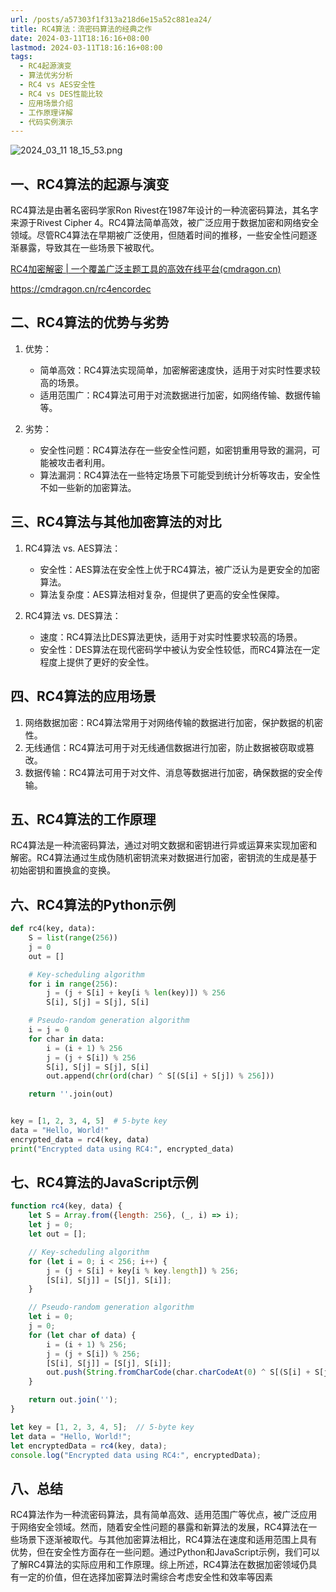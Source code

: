 ```yaml
---
url: /posts/a57303f1f313a218d6e15a52c881ea24/
title: RC4算法：流密码算法的经典之作
date: 2024-03-11T18:16:16+08:00
lastmod: 2024-03-11T18:16:16+08:00
tags:
  - RC4起源演变
  - 算法优劣分析
  - RC4 vs AES安全性
  - RC4 vs DES性能比较
  - 应用场景介绍
  - 工作原理详解
  - 代码实例演示
---
```



<img src="https://static.cmdragon.cn/blog/images/2024_03_11 18_15_53.png@blog" title="2024_03_11 18_15_53.png" alt="2024_03_11 18_15_53.png"/>

## 一、RC4算法的起源与演变

RC4算法是由著名密码学家Ron Rivest在1987年设计的一种流密码算法，其名字来源于Rivest Cipher
4。RC4算法简单高效，被广泛应用于数据加密和网络安全领域。尽管RC4算法在早期被广泛使用，但随着时间的推移，一些安全性问题逐渐暴露，导致其在一些场景下被取代。

[RC4加密解密 | 一个覆盖广泛主题工具的高效在线平台(cmdragon.cn)](https://cmdragon.cn/rc4encordec)

https://cmdragon.cn/rc4encordec

## 二、RC4算法的优势与劣势

1. 优势：

    - 简单高效：RC4算法实现简单，加密解密速度快，适用于对实时性要求较高的场景。
    - 适用范围广：RC4算法可用于对流数据进行加密，如网络传输、数据传输等。

2. 劣势：

    - 安全性问题：RC4算法存在一些安全性问题，如密钥重用导致的漏洞，可能被攻击者利用。
    - 算法漏洞：RC4算法在一些特定场景下可能受到统计分析等攻击，安全性不如一些新的加密算法。

## 三、RC4算法与其他加密算法的对比

1. RC4算法 vs. AES算法：

    - 安全性：AES算法在安全性上优于RC4算法，被广泛认为是更安全的加密算法。
    - 算法复杂度：AES算法相对复杂，但提供了更高的安全性保障。

2. RC4算法 vs. DES算法：

    - 速度：RC4算法比DES算法更快，适用于对实时性要求较高的场景。
    - 安全性：DES算法在现代密码学中被认为安全性较低，而RC4算法在一定程度上提供了更好的安全性。

## 四、RC4算法的应用场景

1. 网络数据加密：RC4算法常用于对网络传输的数据进行加密，保护数据的机密性。
2. 无线通信：RC4算法可用于对无线通信数据进行加密，防止数据被窃取或篡改。
3. 数据传输：RC4算法可用于对文件、消息等数据进行加密，确保数据的安全传输。

## 五、RC4算法的工作原理

RC4算法是一种流密码算法，通过对明文数据和密钥进行异或运算来实现加密和解密。RC4算法通过生成伪随机密钥流来对数据进行加密，密钥流的生成是基于初始密钥和置换盒的变换。

## 六、RC4算法的Python示例

```python
def rc4(key, data):
    S = list(range(256))
    j = 0
    out = []

    # Key-scheduling algorithm
    for i in range(256):
        j = (j + S[i] + key[i % len(key)]) % 256
        S[i], S[j] = S[j], S[i]

    # Pseudo-random generation algorithm
    i = j = 0
    for char in data:
        i = (i + 1) % 256
        j = (j + S[i]) % 256
        S[i], S[j] = S[j], S[i]
        out.append(chr(ord(char) ^ S[(S[i] + S[j]) % 256]))

    return ''.join(out)


key = [1, 2, 3, 4, 5]  # 5-byte key
data = "Hello, World!"
encrypted_data = rc4(key, data)
print("Encrypted data using RC4:", encrypted_data)
```

## 七、RC4算法的JavaScript示例

```javascript
function rc4(key, data) {
    let S = Array.from({length: 256}, (_, i) => i);
    let j = 0;
    let out = [];

    // Key-scheduling algorithm
    for (let i = 0; i < 256; i++) {
        j = (j + S[i] + key[i % key.length]) % 256;
        [S[i], S[j]] = [S[j], S[i]];
    }

    // Pseudo-random generation algorithm
    let i = 0;
    j = 0;
    for (let char of data) {
        i = (i + 1) % 256;
        j = (j + S[i]) % 256;
        [S[i], S[j]] = [S[j], S[i]];
        out.push(String.fromCharCode(char.charCodeAt(0) ^ S[(S[i] + S[j]) % 256]));
    }

    return out.join('');
}

let key = [1, 2, 3, 4, 5];  // 5-byte key
let data = "Hello, World!";
let encryptedData = rc4(key, data);
console.log("Encrypted data using RC4:", encryptedData);
```

## 八、总结

RC4算法作为一种流密码算法，具有简单高效、适用范围广等优点，被广泛应用于网络安全领域。然而，随着安全性问题的暴露和新算法的发展，RC4算法在一些场景下逐渐被取代。与其他加密算法相比，RC4算法在速度和适用范围上具有优势，但在安全性方面存在一些问题。通过Python和JavaScript示例，我们可以了解RC4算法的实际应用和工作原理。综上所述，RC4算法在数据加密领域仍具有一定的价值，但在选择加密算法时需综合考虑安全性和效率等因素